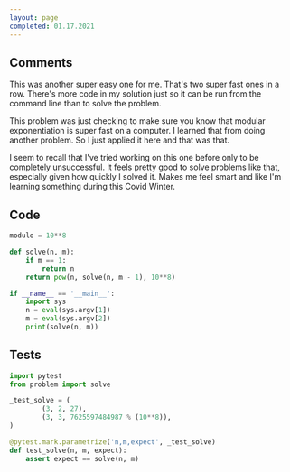 ```yaml
---
layout: page
completed: 01.17.2021
---
```


## Comments

This was another super easy one for me.  That's two super fast ones in a row.
There's more code in my solution just so it can be run from the command line
than to solve the problem.

This problem was just checking to make sure you know that modular
exponentiation is super fast on a computer.  I learned that from doing another
problem.  So I just applied it here and that was that.

I seem to recall that I've tried working on this one before only to be
completely unsuccessful.  It feels pretty good to solve problems like that,
especially given how quickly I solved it.  Makes me feel smart and like I'm
learning something during this Covid Winter.

## Code

```python
modulo = 10**8

def solve(n, m):
    if m == 1:
        return n
    return pow(n, solve(n, m - 1), 10**8)

if __name__ == '__main__':
    import sys
    n = eval(sys.argv[1])
    m = eval(sys.argv[2])
    print(solve(n, m))
```

## Tests

```python
import pytest
from problem import solve

_test_solve = (
        (3, 2, 27),
        (3, 3, 7625597484987 % (10**8)),
)

@pytest.mark.parametrize('n,m,expect', _test_solve)
def test_solve(n, m, expect):
    assert expect == solve(n, m)
```
